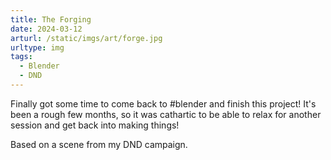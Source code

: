 ```yaml
---
title: The Forging
date: 2024-03-12
arturl: /static/imgs/art/forge.jpg
urltype: img
tags: 
  - Blender
  - DND
---
```

Finally got some time to come back to #blender and finish this project! It's been a rough few months, so it was
cathartic to be able to relax for another session and get back into making things!

Based on a scene from my DND campaign.
